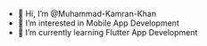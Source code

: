 - 👋 Hi, I’m @Muhammad-Kamran-Khan
- 👀 I’m interested in Mobile App Development 
- 🌱 I’m currently learning Flutter App Development

<!---
Muhammad-Kamran-Khan/Muhammad-Kamran-Khan is a ✨ special ✨ repository because its `README.md` (this file) appears on your GitHub profile.
You can click the Preview link to take a look at your changes.
--->
